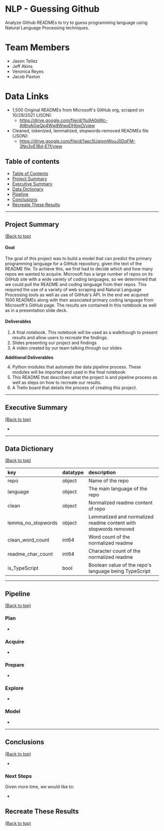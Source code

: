 # NLP - Guessing Github
Analyze Github READMEs to try to guess programming language using Natural Language Processing techniques.

# Team Members
- Jason Tellez
- Jeff Akins
- Veronica Reyes
- Jacob Paxton

# Data Links
- 1,500 Original READMEs from Microsoft's GitHub org, scraped on 10/28/2021 (JSON): 
    * https://drive.google.com/file/d/1tu9A0pWc-At6tvAGwQp4Ww8WwqDHbjxD/view
- Cleaned, tokenized, lemmatized, stopwords-removed READMEs file (JSON):
    * https://drive.google.com/file/d/1aec5UqivmWouJ0DqFM-3Nn3yE1Bd-E7f/view
    
    
    
## Table of contents

- [Table of Contents](#table-of-contents)
- [Project Summary](#project-summary)
- [Executive Summary](#executive-summary)
- [Data Dictionary](#dictionary)
- [Pipeline](#pipeline)
- [Conclusions](#conclusions)   
- [Recreate These Results](#recreate-these-results)

---

## Project Summary
[(Back to top)](#table-of-contents)

#### Goal
The goal of this project was to build a model that can predict the primary programming language for a GitHub repository, given the text of the README file. To achieve this, we first had to decide which and how many repos we wanted to acquire. Microsoft has a large number of repos on its GitHub site with a wide variety of coding languages, so we determined that we could pull the README and coding language from their repos. This required the use of a variety of web scraping and Natural Language Processing tools as well as use of GitHub's API. In the end we acquired 1500 READMEs along with their associated primary coding language from Microsoft's GitHub page. The results are contained in this notebook as well as in a presentation slide deck.

#### Deliverables
1. A final notebook. This notebook will be used as a walkthough to present results and allow users to recreate the findings.
2. Slides presenting our project and findings
3. A video created by our team talking through our slides

**Additional Deliverables**

4. Python modules that automate the data pipeline process. These modules will be imported and used in the final notebook.
5. This README that describes what the project is and pipeline process as well as steps on how to recreate our results.
6. A Trello board that details the process of creating this project.

---

## Executive Summary 
[(Back to top)](#table-of-contents)

-

---

## Data Dictionary
[(Back to top)](#table-of-contents)

key|datatype|description
|:------------------|:------------------------|:-------------|                   
repo                  |object              |Name of the repo  |
language              |object              |The main language of the repo  |
clean                 |object              |Normalized readme content of repo  |
lemma_no_stopwords    |object              |Lemmatized and normalized readme content with stopwords removed  |
clean_word_count      |int64               |Word count of the normalized readme  |
readme_char_count     |int64               |Character count of the normalized readme  |
is_TypeScript         |bool                |Boolean value of the repo's language being TypeScript  |

---
 
## Pipeline
[(Back to top)](#table-of-contents)

### Plan
- 

### Acquire
- 

### Prepare
- 

### Explore
- 

### Model
- 

---

## Conclusions
[(Back to top)](#table-of-contents)
    
- 

### Next Steps

Given more time, we would like to:

- 

## Recreate These Results
[(Back to top)](#table-of-contents)
